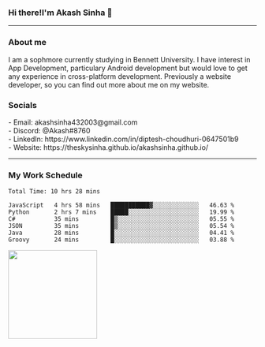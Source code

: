 <h3>Hi there!I'm Akash Sinha 👋</h3>

--- 

<h3>About me</h3>
I am a sophmore currently studying in Bennett University. I have interest in App Development, particulary Android development but would love to get any experience in cross-platform development. Previously a website developer, so you can find out more about me on my website.

<h3>Socials</h3>
 - Email: akashsinha432003@gmail.com<br>
 - Discord: @Akash#8760<br>
 - LinkedIn: https://www.linkedin.com/in/diptesh-choudhuri-0647501b9<br>
 - Website: https://theskysinha.github.io/akashsinha.github.io/<br>

---

<h3>My Work Schedule</h3>

<!--START_SECTION:waka-->

```text
Total Time: 10 hrs 28 mins

JavaScript   4 hrs 58 mins   ███████████▓░░░░░░░░░░░░░   46.63 %
Python       2 hrs 7 mins    █████░░░░░░░░░░░░░░░░░░░░   19.99 %
C#           35 mins         █▒░░░░░░░░░░░░░░░░░░░░░░░   05.55 %
JSON         35 mins         █▒░░░░░░░░░░░░░░░░░░░░░░░   05.54 %
Java         28 mins         █░░░░░░░░░░░░░░░░░░░░░░░░   04.41 %
Groovy       24 mins         █░░░░░░░░░░░░░░░░░░░░░░░░   03.88 %
```

<!--END_SECTION:waka-->

<img height="180em" src="https://github-readme-stats.vercel.app/api?username=theskysinha&show_icons=true&hide_border=true&&count_private=true&include_all_commits=true" />
<!---
theskysinha/theskysinha is a ✨ special ✨ repository because its `README.md` (this file) appears on your GitHub profile.
You can click the Preview link to take a look at your changes.
--->

